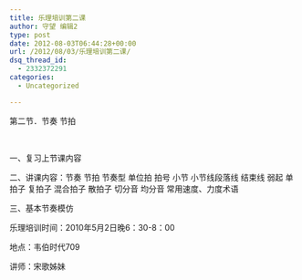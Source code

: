 ```yaml
---
title: 乐理培训第二课
author: 守望 编辑2
type: post
date: 2012-08-03T06:44:28+00:00
url: /2012/08/03/乐理培训第二课/
dsq_thread_id:
  - 2332372291
categories:
  - Uncategorized

---
```

第二节．节奏 节拍

&nbsp;

一、复习上节课内容

二、讲课内容：节奏 节拍 节奏型 单位拍 拍号 小节 小节线段落线 结束线 弱起 单拍子 复拍子 混合拍子 散拍子 切分音 均分音 常用速度、力度术语

三、基本节奏模仿

乐理培训时间：2010年5月2日晚6：30-8：00
  
地点：韦伯时代709
  
讲师：宋歌姊妹

<div>
  <p>
    &nbsp;
  </p>
</div>